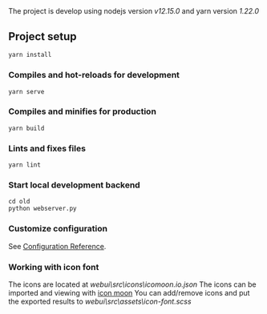 ## 
The project is develop using nodejs version _v12.15.0_ and yarn version _1.22.0_

## Project setup
```
yarn install
```

### Compiles and hot-reloads for development
```
yarn serve
```

### Compiles and minifies for production
```
yarn build
```

### Lints and fixes files
```
yarn lint
```

### Start local development backend
```
cd old
python webserver.py
```

### Customize configuration
See [Configuration Reference](https://cli.vuejs.org/config/).


### Working with icon font
The icons are located at _webui\src\icons\icomoon.io.json_
The icons can be imported and viewing with [icon moon](https://icomoon.io/app/#/select)
You can add/remove icons and put the exported results to _webui\src\assets\icon-font.scss_